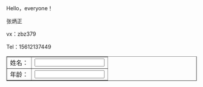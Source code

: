   Hello，everyone！

  张炳正

  vx：zbz379

  Tel：15612137449
  <table border=1 width="300">




<tr>

<td>姓名：</td>

<td>

<input type="text" name="name">

</td>

</tr>

<tr>

<td>年龄：</td>

<td>

<input type="text" name="name">

</td>

</tr>

</table>
